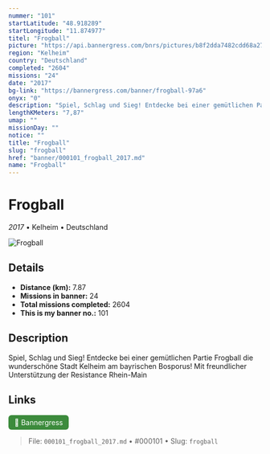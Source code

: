 ```yaml
---
nummer: "101"
startLatitude: "48.918289"
startLongitude: "11.874977"
titel: "Frogball"
picture: "https://api.bannergress.com/bnrs/pictures/b8f2dda7482cdd68a2750d1e3d951a8f"
region: "Kelheim"
country: "Deutschland"
completed: "2604"
missions: "24"
date: "2017"
bg-link: "https://bannergress.com/banner/frogball-97a6"
onyx: "0"
description: "Spiel, Schlag und Sieg! Entdecke bei einer gemütlichen Partie Frogball die wunderschöne Stadt Kelheim am bayrischen Bosporus!\nMit freundlicher Unterstützung der Resistance Rhein-Main"
lengthKMeters: "7,87"
umap: ""
missionDay: ""
notice: ""
title: "Frogball"
slug: "frogball"
href: "banner/000101_frogball_2017.md"
name: "Frogball"
---
```

# Frogball

*2017* • Kelheim • Deutschland

![Frogball](https://api.bannergress.com/bnrs/pictures/b8f2dda7482cdd68a2750d1e3d951a8f)



## Details
- **Distance (km):** 7.87
- **Missions in banner:** 24
- **Total missions completed:** 2604
- **This is my banner no.:** 101



## Description
Spiel, Schlag und Sieg! Entdecke bei einer gemütlichen Partie Frogball die wunderschöne Stadt Kelheim am bayrischen Bosporus!
Mit freundlicher Unterstützung der Resistance Rhein-Main



## Links
<a href="https://bannergress.com/banner/frogball-97a6" target="_blank" style="display:inline-block;margin-right:8px;padding:6px 12px;background:#3c8b3c;color:#fff;text-decoration:none;border-radius:6px;">🔗 Bannergress</a>



> File: `000101_frogball_2017.md`
> • #000101
> • Slug: `frogball`
